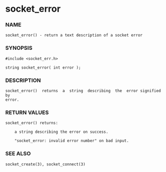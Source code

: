 # socket_error

### NAME

    socket_error() - return a text description of a socket error

### SYNOPSIS

    #include <socket_err.h>

    string socket_error( int error );

### DESCRIPTION

    socket_error()  returns  a  string  describing  the  error signified by
    error.

### RETURN VALUES

    socket_error() returns:

        a string describing the error on success.

        "socket_error: invalid error number" on bad input.

### SEE ALSO

    socket_create(3), socket_connect(3)


